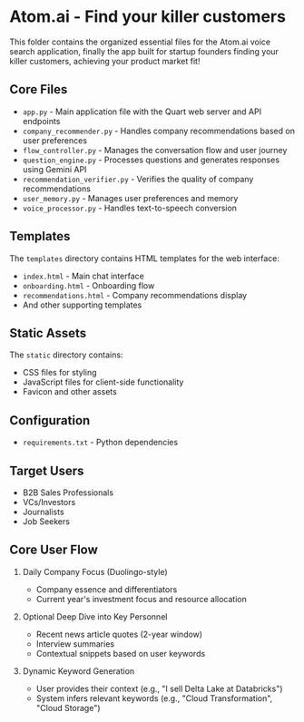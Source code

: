 # Atom.ai - Find your killer customers

This folder contains the organized essential files for the Atom.ai voice search application, finally the app built for startup founders finding your killer customers, achieving your product market fit! 


## Core Files

- `app.py` - Main application file with the Quart web server and API endpoints
- `company_recommender.py` - Handles company recommendations based on user preferences
- `flow_controller.py` - Manages the conversation flow and user journey
- `question_engine.py` - Processes questions and generates responses using Gemini API
- `recommendation_verifier.py` - Verifies the quality of company recommendations
- `user_memory.py` - Manages user preferences and memory
- `voice_processor.py` - Handles text-to-speech conversion

## Templates

The `templates` directory contains HTML templates for the web interface:
- `index.html` - Main chat interface
- `onboarding.html` - Onboarding flow
- `recommendations.html` - Company recommendations display
- And other supporting templates

## Static Assets

The `static` directory contains:
- CSS files for styling
- JavaScript files for client-side functionality
- Favicon and other assets

## Configuration

- `requirements.txt` - Python dependencies

## Target Users

- B2B Sales Professionals
- VCs/Investors
- Journalists
- Job Seekers

## Core User Flow

1. Daily Company Focus (Duolingo-style)
   - Company essence and differentiators
   - Current year's investment focus and resource allocation

2. Optional Deep Dive into Key Personnel
   - Recent news article quotes (2-year window)
   - Interview summaries
   - Contextual snippets based on user keywords

3. Dynamic Keyword Generation
   - User provides their context (e.g., "I sell Delta Lake at Databricks")
   - System infers relevant keywords (e.g., "Cloud Transformation", "Cloud Storage")
